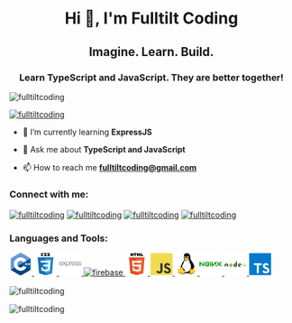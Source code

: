 <h1 align="center">Hi 👋, I'm Fulltilt Coding</h1>
<h2 align="center">Imagine. Learn. Build.</h2>
<h3 align="center">Learn TypeScript and JavaScript. They are better together!</h3>

<p align="left"> <img src="https://komarev.com/ghpvc/?username=fulltiltcoding&label=Profile%20views&color=0e75b6&style=flat" alt="fulltiltcoding" /> </p>

<p align="left"> <a href="https://twitter.com/fulltiltcoding" target="blank"><img src="https://img.shields.io/twitter/follow/fulltiltcoding?logo=twitter&style=for-the-badge" alt="fulltiltcoding" /></a> </p>

- 🌱 I’m currently learning **ExpressJS**

- 💬 Ask me about **TypeScript and JavaScript**

- 📫 How to reach me **fulltiltcoding@gmail.com**

<h3 align="left">Connect with me:</h3>
<p align="left">
<a href="https://twitter.com/fulltiltcoding" target="blank"><img align="center" src="https://raw.githubusercontent.com/rahuldkjain/github-profile-readme-generator/master/src/images/icons/Social/twitter.svg" alt="fulltiltcoding" height="30" width="40" /></a>
<a href="https://linkedin.com/in/fulltiltcoding" target="blank"><img align="center" src="https://raw.githubusercontent.com/rahuldkjain/github-profile-readme-generator/master/src/images/icons/Social/linked-in-alt.svg" alt="fulltiltcoding" height="30" width="40" /></a>
<a href="https://fb.com/fulltiltcoding" target="blank"><img align="center" src="https://raw.githubusercontent.com/rahuldkjain/github-profile-readme-generator/master/src/images/icons/Social/facebook.svg" alt="fulltiltcoding" height="30" width="40" /></a>
<a href="https://www.youtube.com/c/fulltiltcoding" target="blank"><img align="center" src="https://raw.githubusercontent.com/rahuldkjain/github-profile-readme-generator/master/src/images/icons/Social/youtube.svg" alt="fulltiltcoding" height="30" width="40" /></a>
</p>

<h3 align="left">Languages and Tools:</h3>
<p align="left"> <a href="https://www.w3schools.com/cpp/" target="_blank" rel="noreferrer"> <img src="https://raw.githubusercontent.com/devicons/devicon/master/icons/cplusplus/cplusplus-original.svg" alt="cplusplus" width="40" height="40"/> </a> <a href="https://www.w3schools.com/css/" target="_blank" rel="noreferrer"> <img src="https://raw.githubusercontent.com/devicons/devicon/master/icons/css3/css3-original-wordmark.svg" alt="css3" width="40" height="40"/> </a> <a href="https://expressjs.com" target="_blank" rel="noreferrer"> <img src="https://raw.githubusercontent.com/devicons/devicon/master/icons/express/express-original-wordmark.svg" alt="express" width="40" height="40"/> </a> <a href="https://firebase.google.com/" target="_blank" rel="noreferrer"> <img src="https://www.vectorlogo.zone/logos/firebase/firebase-icon.svg" alt="firebase" width="40" height="40"/> </a> <a href="https://www.w3.org/html/" target="_blank" rel="noreferrer"> <img src="https://raw.githubusercontent.com/devicons/devicon/master/icons/html5/html5-original-wordmark.svg" alt="html5" width="40" height="40"/> </a> <a href="https://developer.mozilla.org/en-US/docs/Web/JavaScript" target="_blank" rel="noreferrer"> <img src="https://raw.githubusercontent.com/devicons/devicon/master/icons/javascript/javascript-original.svg" alt="javascript" width="40" height="40"/> </a> <a href="https://www.linux.org/" target="_blank" rel="noreferrer"> <img src="https://raw.githubusercontent.com/devicons/devicon/master/icons/linux/linux-original.svg" alt="linux" width="40" height="40"/> </a> <a href="https://www.nginx.com" target="_blank" rel="noreferrer"> <img src="https://raw.githubusercontent.com/devicons/devicon/master/icons/nginx/nginx-original.svg" alt="nginx" width="40" height="40"/> </a> <a href="https://nodejs.org" target="_blank" rel="noreferrer"> <img src="https://raw.githubusercontent.com/devicons/devicon/master/icons/nodejs/nodejs-original-wordmark.svg" alt="nodejs" width="40" height="40"/> </a> <a href="https://www.typescriptlang.org/" target="_blank" rel="noreferrer"> <img src="https://raw.githubusercontent.com/devicons/devicon/master/icons/typescript/typescript-original.svg" alt="typescript" width="40" height="40"/> </a> </p>

<p><img align="center" src="https://github-readme-stats.vercel.app/api/top-langs?username=fulltiltcoding&show_icons=true&locale=en&layout=compact" alt="fulltiltcoding" /></p>

<p><img align="center" src="https://github-readme-streak-stats.herokuapp.com/?user=fulltiltcoding&" alt="fulltiltcoding" /></p>
